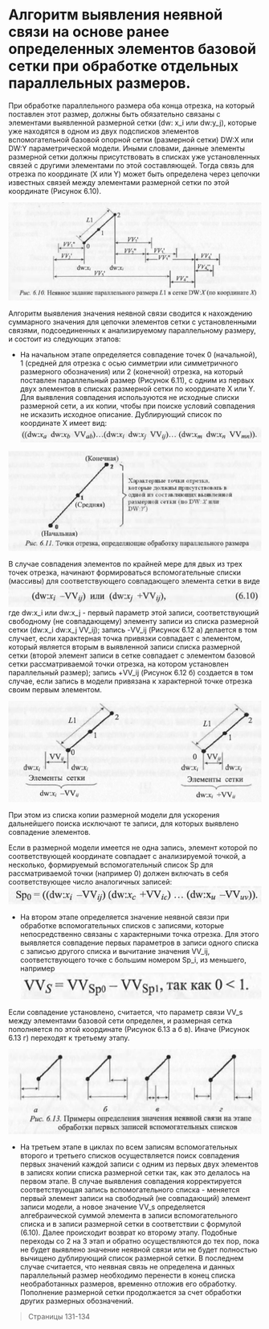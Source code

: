# Алгоритм выявления неявной связи на основе ранее определенных элементов базовой сетки при обработке отдельных параллельных размеров.

При обработке параллельного размера оба конца отрезка, на который поставлен этот размер, должны быть обязательно связаны с элементами выявленной размерной сетки (dw: x_i или dw:y_j), которые уже находятся в одном из двух подсписков элементов вспомогательной базовой опорной сетки (размерной сетки) DW:X или DW:Y параметрической модели. Иными словами, данные элементы размерной сетки должны присутствовать в списках уже установленных связей с другими элементами по этой составляющей. Тогда связь для отрезка по координате (X или Y) может быть определена через цепочки известных связей между элементами размерной сетки по этой координате (Рисунок 6.10).

![Рисунок 6.10](../resources/imgs/33/6_10.png)

Алгоритм выявления значения неявной связи сводится к нахождению суммарного значения для цепочки элементов сетки с установленными связями, подсоединенных к анализируемому параллельному размеру, и состоит из следующих этапов:
- На начальном этапе определяется совпадение точек 0 (начальной), 1 (средней для отрезка с осью симметрии или симметричного размерного обозначения) или 2 (конечной) отрезка, на который поставлен параллельный размер (Рисунок 6.11), с одним из первых двух элементов в списках размерной сетки по координате X или Y. Для выявления совпадения используются не исходные списки размерной сети, а их копии, чтобы при поиске условий совпадения не исказить исходное описание. Дублирующий список по координате X имеет вид:
![Дублирующий список](../resources/imgs/33/1.png)

![Рисунок 6.11](../resources/imgs/33/6_11.png)

В случае совпадения элементов по крайней мере для двых из трех точек отрезка, начинают формироваться вспомогательные списки (массивы) для соответствующего совпадающего элемента сетки в виде
![Формула 6.10](../resources/imgs/33/f6_10.png)
где dw:x_i или dw:x_j - первый параметр этой записи, соответствующий свободному (не совпадающему) элементу записи из списка размерной сетки (dw:x_i dw:x_j VV_ij); запись -VV_ij (Рисунок 6.12 а) делается в том случает, если характерная точка привязки совпадает с элементом, который является вторым в выявленной записи списка размерной сетки (второй элемент записи в сетке совпадает с элементом базовой сетки рассматриваемой точки отрезка, на котором установлен параллельный размер); запись +VV_ij (Рисунок 6.12 б) создается в том случае, если запись в модели привязана к характерной точке отрезка своим первым элементом.

![Рисунок 6.12](../resources/imgs/33/6_12.png)

При этом из списка копии размерной модели для ускорения дальнейшего поиска исключают те записи, для которых выявлено совпадение элементов.

Если в размерной модели имеется не одна запись, элемент которой по соответствующей координате совпадает с анализируемой точкой, а несколько, формируемый вспомогательный список Sp для рассматриваемой точки (например 0) должен включать в себя соответствующее число аналогичных записей:
![Вспомогательный список](../resources/imgs/33/2.png)

- На втором этапе определяется значение неявной связи при обработке вспомогательных списков с записями, которые непосредственно связаны с характерными точка отрезка. Для этого выявляется совпадение первых параметров в записи одного списка с записью другого списка и вычитание значения VV_ij, соответствующего точке с большим номером Sp_i, из меньшего, например
![Значение неявной связи](../resources/imgs/33/3.png)

Если совпадение установлено, считается, что параметр связи VV_s между элементами базовой сети определен, и размерная сетка пополняется по этой координате (Рисунок 6.13 а б в). Иначе (Рисунок 6.13 г) переходят к третьему этапу.

![Рисунок 6.13](../resources/imgs/33/6_13.png)

- На третьем этапе в циклах по всем записям вспомогательных второго и третьего списков осуществляется поиск совпадения первых значений каждой записи с одним из первых двух элементов в записях копии списка размерной сетки так, как это делалось на первом этапе. В случае выявления совпадения корректируется соответствующая запись вспомогательного списка - меняется первый элемент записи на свободный (не совпадающий) элемент записи модели, а новое значение VV_s определяется алгебраической суммой элемента в записи вспомогательного списка и в записи размерной сетки в соответствии с формулой (6.10). Далее происходит возврат ко второму этапу. Подобные переходы со 2 на 3 этап и обратно осуществляются до тех пор, пока не будет выявлено значение неявной связи или не будет полностью вычищено дублирующий список размерной сетки. В последнем случае считается, что неявная связь не определена и данных параллельный размер необходимо перенести в конец списка необработанных размеров, временно отложив его обработку. Пополнение размерной сетки продолжается за счет обработки других размерных обозначений. 

> Страницы 131-134
